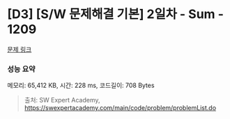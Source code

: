 # [D3] [S/W 문제해결 기본] 2일차 - Sum - 1209 

[문제 링크](https://swexpertacademy.com/main/code/problem/problemDetail.do?contestProbId=AV13_BWKACUCFAYh) 

### 성능 요약

메모리: 65,412 KB, 시간: 228 ms, 코드길이: 708 Bytes



> 출처: SW Expert Academy, https://swexpertacademy.com/main/code/problem/problemList.do